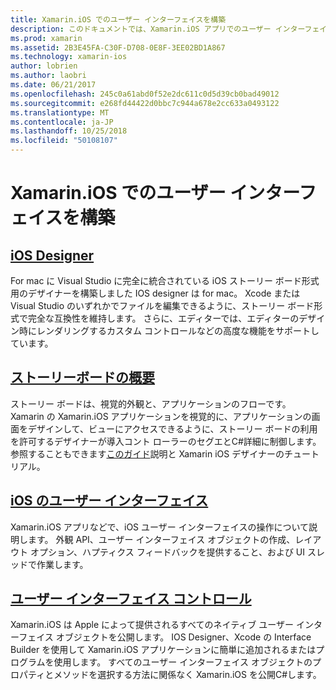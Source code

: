 ```yaml
---
title: Xamarin.iOS でのユーザー インターフェイスを構築
description: このドキュメントでは、Xamarin.iOS アプリでのユーザー インターフェイスを構築する方法について説明します。 インターフェイス コントロールについては、iOS デザイナー、ストーリー ボード、一般的な iOS インターフェイスの概念、および iOS のユーザー ガイドへのリンクを提供します。
ms.prod: xamarin
ms.assetid: 2B3E45FA-C30F-D708-0E8F-3EE02BD1A867
ms.technology: xamarin-ios
author: lobrien
ms.author: laobri
ms.date: 06/21/2017
ms.openlocfilehash: 245c0a61abd0f52e2dc611c0d5d39cb0bad49012
ms.sourcegitcommit: e268fd44422d0bbc7c944a678e2cc633a0493122
ms.translationtype: MT
ms.contentlocale: ja-JP
ms.lasthandoff: 10/25/2018
ms.locfileid: "50108107"
---
```

# <a name="building-user-interfaces-with-xamarinios"></a>Xamarin.iOS でのユーザー インターフェイスを構築

## <a name="ios-designeriosuser-interfacedesignerindexmd"></a>[iOS Designer](~/ios/user-interface/designer/index.md)

For mac に Visual Studio に完全に統合されている iOS ストーリー ボード形式用のデザイナーを構築しました IOS designer は for mac。 Xcode または Visual Studio のいずれかでファイルを編集できるように、ストーリー ボード形式で完全な互換性を維持します。 さらに、エディターでは、エディターのデザイン時にレンダリングするカスタム コントロールなどの高度な機能をサポートしています。

## <a name="introduction-to-storyboardsiosuser-interfacestoryboardsindexmd"></a>[ストーリーボードの概要](~/ios/user-interface/storyboards/index.md)

ストーリー ボードは、視覚的外観と、アプリケーションのフローです。 Xamarin の Xamarin.iOS アプリケーションを視覚的に、アプリケーションの画面をデザインして、ビューにアクセスできるように、ストーリー ボードの利用を許可するデザイナーが導入コント ローラーのセグエとC#詳細に制御します。 参照することもできます[このガイド](~/ios/user-interface/designer/introduction.md)説明と Xamarin iOS デザイナーのチュートリアル。

## <a name="user-interface-in-iosiosuser-interfaceios-uiindexmd"></a>[iOS のユーザー インターフェイス](~/ios/user-interface/ios-ui/index.md)

Xamarin.iOS アプリなどで、iOS ユーザー インターフェイスの操作について説明します。 外観 API、ユーザー インターフェイス オブジェクトの作成、レイアウト オプション、ハプティクス フィードバックを提供すること、および UI スレッドで作業します。

## <a name="user-interface-controlsiosuser-interfacecontrolsindexmd"></a>[ユーザー インターフェイス コントロール](~/ios/user-interface/controls/index.md)

Xamarin.iOS は Apple によって提供されるすべてのネイティブ ユーザー インターフェイス オブジェクトを公開します。 IOS Designer、Xcode の Interface Builder を使用して Xamarin.iOS アプリケーションに簡単に追加されるまたはプログラムを使用します。 すべてのユーザー インターフェイス オブジェクトのプロパティとメソッドを選択する方法に関係なく Xamarin.iOS を公開C#します。
